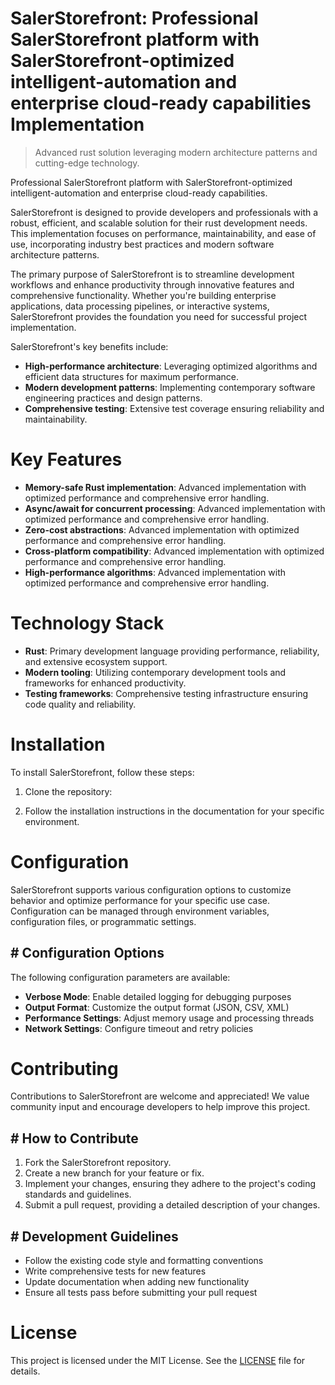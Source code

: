 <!-- fallback_SalerStorefront_20250807053949_81583 -->

# SalerStorefront: Professional SalerStorefront platform with SalerStorefront-optimized intelligent-automation and enterprise cloud-ready capabilities Implementation
> Advanced rust solution leveraging modern architecture patterns and cutting-edge technology.

Professional SalerStorefront platform with SalerStorefront-optimized intelligent-automation and enterprise cloud-ready capabilities.

SalerStorefront is designed to provide developers and professionals with a robust, efficient, and scalable solution for their rust development needs. This implementation focuses on performance, maintainability, and ease of use, incorporating industry best practices and modern software architecture patterns.

The primary purpose of SalerStorefront is to streamline development workflows and enhance productivity through innovative features and comprehensive functionality. Whether you're building enterprise applications, data processing pipelines, or interactive systems, SalerStorefront provides the foundation you need for successful project implementation.

SalerStorefront's key benefits include:

* **High-performance architecture**: Leveraging optimized algorithms and efficient data structures for maximum performance.
* **Modern development patterns**: Implementing contemporary software engineering practices and design patterns.
* **Comprehensive testing**: Extensive test coverage ensuring reliability and maintainability.

# Key Features

* **Memory-safe Rust implementation**: Advanced implementation with optimized performance and comprehensive error handling.
* **Async/await for concurrent processing**: Advanced implementation with optimized performance and comprehensive error handling.
* **Zero-cost abstractions**: Advanced implementation with optimized performance and comprehensive error handling.
* **Cross-platform compatibility**: Advanced implementation with optimized performance and comprehensive error handling.
* **High-performance algorithms**: Advanced implementation with optimized performance and comprehensive error handling.

# Technology Stack

* **Rust**: Primary development language providing performance, reliability, and extensive ecosystem support.
* **Modern tooling**: Utilizing contemporary development tools and frameworks for enhanced productivity.
* **Testing frameworks**: Comprehensive testing infrastructure ensuring code quality and reliability.

# Installation

To install SalerStorefront, follow these steps:

1. Clone the repository:


2. Follow the installation instructions in the documentation for your specific environment.

# Configuration

SalerStorefront supports various configuration options to customize behavior and optimize performance for your specific use case. Configuration can be managed through environment variables, configuration files, or programmatic settings.

## # Configuration Options

The following configuration parameters are available:

* **Verbose Mode**: Enable detailed logging for debugging purposes
* **Output Format**: Customize the output format (JSON, CSV, XML)
* **Performance Settings**: Adjust memory usage and processing threads
* **Network Settings**: Configure timeout and retry policies

# Contributing

Contributions to SalerStorefront are welcome and appreciated! We value community input and encourage developers to help improve this project.

## # How to Contribute

1. Fork the SalerStorefront repository.
2. Create a new branch for your feature or fix.
3. Implement your changes, ensuring they adhere to the project's coding standards and guidelines.
4. Submit a pull request, providing a detailed description of your changes.

## # Development Guidelines

* Follow the existing code style and formatting conventions
* Write comprehensive tests for new features
* Update documentation when adding new functionality
* Ensure all tests pass before submitting your pull request

# License

This project is licensed under the MIT License. See the [LICENSE](https://github.com/sandibrrm/SalerStorefront/blob/main/LICENSE) file for details.
